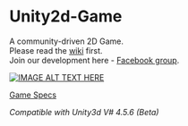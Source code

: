 Unity2d-Game
============
A community-driven 2D Game.  
Please read the [wiki](https://github.com/sagivo/Unity2d-Game/wiki) first.  
Join our development here - [Facebook group](https://www.facebook.com/groups/688592461201094/).  
    
[![IMAGE ALT TEXT HERE](https://scontent-b.xx.fbcdn.net/hphotos-xpa1/v/t1.0-9/1620635_405830492898535_4325419685362235101_n.png?oh=2e30b916c28bdd261f88877487fbe767&oe=54BAFB52)](http://www.youtube.com/watch?v=gbuhBjhy-X0)  
   
[Game Specs](https://docs.google.com/presentation/d/1PxVB5uX5lVhBTMCCCCkIBSnwDcSZNMvuctG_pP9c4qg/edit#slide=id.g3858c9d95_063)


*Compatible with Unity3d V# 4.5.6 (Beta)*
